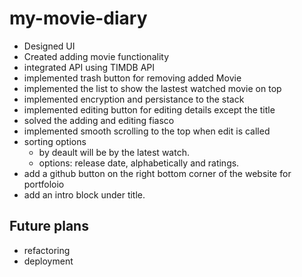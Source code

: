 # my-movie-diary

- Designed UI
- Created adding movie functionality
- integrated API using TIMDB API 
- implemented trash button for removing added Movie
- implemented the list to show the lastest watched movie on top
- implemented encryption and persistance to the stack
- implemented editing button for editing details except the title
- solved the adding and editing fiasco 
- implemented smooth scrolling to the top when edit is called
- sorting options
   * by deault will be by the latest watch.
   * options: release date, alphabetically and ratings.
- add a github button on the right bottom corner of the website for portfoloio
- add an intro block under title.

## Future plans
- refactoring
- deployment